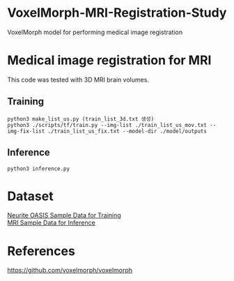 # VoxelMorph-MRI-Registration-Study
VoxelMorph model for performing medical image registration

# Medical image registration for MRI
This code was tested with 3D MRI brain volumes.

## Training

```
python3 make_list_us.py (train_list_3d.txt 생성)
python3 ./scripts/tf/train.py --img-list ./train_list_us_mov.txt --img-fix-list ./train_list_us_fix.txt --model-dir ./model/outputs
```

## Inference

```
python3 inference.py
```

# Dataset
[Neurite OASIS Sample Data for Training](https://github.com/adalca/medical-datasets/blob/master/neurite-oasis.md)<br/>
[MRI Sample Data for Inference](https://surfer.nmr.mgh.harvard.edu/pub/data/voxelmorph/tutorial_data.tar.gz)

# References
https://github.com/voxelmorph/voxelmorph
